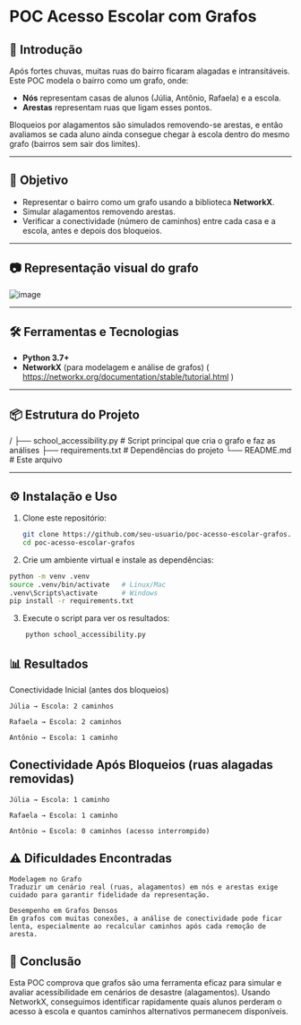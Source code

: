 # POC Acesso Escolar com Grafos

## 📖 Introdução

Após fortes chuvas, muitas ruas do bairro ficaram alagadas e intransitáveis. Este POC modela o bairro como um grafo, onde:

- **Nós** representam casas de alunos (Júlia, Antônio, Rafaela) e a escola.  
- **Arestas** representam ruas que ligam esses pontos.  

Bloqueios por alagamentos são simulados removendo-se arestas, e então avaliamos se cada aluno ainda consegue chegar à escola dentro do mesmo grafo (bairros sem sair dos limites).

---

## 🎯 Objetivo

- Representar o bairro como um grafo usando a biblioteca **NetworkX**.  
- Simular alagamentos removendo arestas.  
- Verificar a conectividade (número de caminhos) entre cada casa e a escola, antes e depois dos bloqueios.

---

## 📷 Representação visual do grafo

![image](https://github.com/user-attachments/assets/eec8d939-242a-41c5-9472-92704dd7064e)

---

## 🛠️ Ferramentas e Tecnologias

- **Python 3.7+**  
- **NetworkX** (para modelagem e análise de grafos)   ( https://networkx.org/documentation/stable/tutorial.html )

---

## 📦 Estrutura do Projeto

/
├── school_accessibility.py # Script principal que cria o grafo e faz as análises
├── requirements.txt # Dependências do projeto
└── README.md # Este arquivo


---

## ⚙️ Instalação e Uso

1. Clone este repositório:  
   ```bash
   git clone https://github.com/seu-usuario/poc-acesso-escolar-grafos.git
   cd poc-acesso-escolar-grafos
    ```
2. Crie um ambiente virtual e instale as dependências:  
```bash
python -m venv .venv
source .venv/bin/activate   # Linux/Mac
.venv\Scripts\activate      # Windows
pip install -r requirements.txt
```  
3. Execute o script para ver os resultados:  
```bash
    python school_accessibility.py
```  
## 📊 Resultados
Conectividade Inicial (antes dos bloqueios)

    Júlia → Escola: 2 caminhos

    Rafaela → Escola: 2 caminhos

    Antônio → Escola: 1 caminho

## Conectividade Após Bloqueios (ruas alagadas removidas)

    Júlia → Escola: 1 caminho

    Rafaela → Escola: 1 caminho

    Antônio → Escola: 0 caminhos (acesso interrompido)

## ⚠️ Dificuldades Encontradas

    Modelagem no Grafo
    Traduzir um cenário real (ruas, alagamentos) em nós e arestas exige cuidado para garantir fidelidade da representação.

    Desempenho em Grafos Densos
    Em grafos com muitas conexões, a análise de conectividade pode ficar lenta, especialmente ao recalcular caminhos após cada remoção de aresta.

## 📝 Conclusão

Esta POC comprova que grafos são uma ferramenta eficaz para simular e avaliar acessibilidade em cenários de desastre (alagamentos). Usando NetworkX, conseguimos identificar rapidamente quais alunos perderam o acesso à escola e quantos caminhos alternativos permanecem disponíveis.
